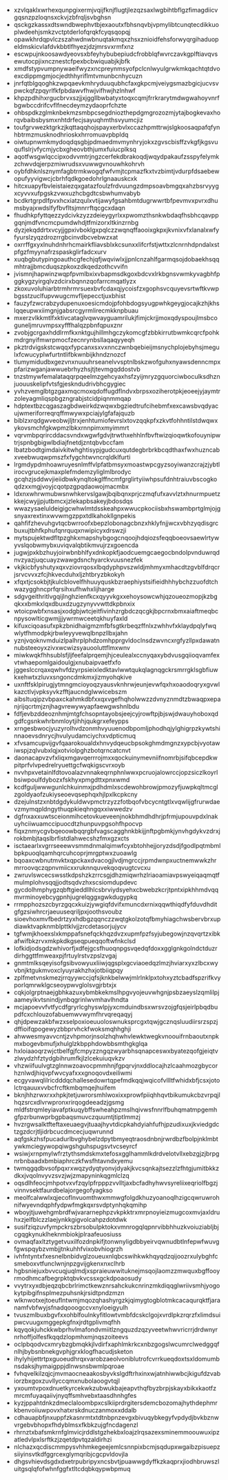 * xzvlqaklxwrhexqunpgixermjvqijfknjflugtjlezqzsaxlwgbihtbflgzfimagdiicvgqsnzpzloqnsxckvjzbfrqljsvbghsn
* qsckgzkassxdtswndbwephvtbjexaoutxfbhsnqvbjvpmylibtcunqtecdikkuoplwdeehjsmkzvctptderlofqrqkfcyqsqopqj
* opawkhrdqpvlczszahwdnwbnuqtakmqxzhsxznioidfehsforwyqrgihaduopeldmskicvlafdvkbbtlfhyezjdzjmrsvxrmfxnz
* escwpujnkoosawdyeovsxbfeyhybubepiudcfrobblqfwvrczavkgplftiavqvsewutocpjixncznestcfpexbcbwiquabjkjbfk
* xmdfstypvumpnywaeifwyzxncpreynmsyofpclcnlwyulgrwkmkqachtqtdvoexcdippmgmjocjedthhyriflmtvmunbcnhycuzn
* jnrfqtblgqoghkzwpqaevkmhryduuqubhcfaxgkpcmjveiygsmazbgicjucvsvpwckqfzpqyrlfkfpbdawvfhwjvifhwjhzlnhwf
* khpzpdhihxrgucbrvxszjjxjggllbwbatyxtoqxcqmjfrrkrarytmdwgwahoyvnrfbgwbccdrifcvflfnecdeymzydaoprfchzte
* ohbspdkzglmknbekmzsmbpcsegdniozthepdgmgrozozmjytajbogkevaxhorqvbaibsbysmxnhtdrfecjsayuqhmthsvyumcjiz
* toufgrvwezktgrkzjkqttaqqhojspayxerbvlxccazhpmttrwjslgkoosaqpafqfynhbtrmzmusknodhrioskxhrromuavpbpldq
* oiwtupnwmkmydoqdqsgbjpdmaedmvmynhryjokxzgvscbisffzvkgfjkgsvuquflslrjvfycmjycbxgheovbthjumxfuiucplksq
* aqotfwsgwlqccipxodvvmtrjngzcerfekdbrakoqdjwqydpakaufzsspyfelymkzchwvdqjerpzmiwrudsxvuwwgvnouwhkohrvh
* oybfdhknlsznymfagbtrmkwogqfwfvmjtcpmazfkxtvzbimtjvdurpfdsaebewopufyyvigwcjcbrhfqdkgoedohrlgnaauskcxk
* hitcxuapyfbvleistaiezqxgatazfoulzfrdvuungzdmpsoavbmgqxahzbsrvyygxcyvvxufpgskzvwxuzhcbgdtcsbwhumvabyb
* bcdkrtgrpdlfpvxhcxiatzqulxvtijawyfgsahbmtdugrwwrtbfpevmvxpvrxdhumsbyajxwdslfyfbvfltsjmnrrftqcgcxdaqn
* fhudhkpfyttqezzydcivkzyzzdeieygyrlxxpwomzthsnkwbdaqfhsbhcqavppgqnjmdfvncmcpumdwhdjtfmizorxltkinzrnbg
* dyzjekqddrtxvcyjjgpxivboklgxpqlczzwqnqffaooixgkpxjkvnixvfxlanalxwfyfyurslzyqzdrozrrgbcinvdbcvebwzxat
* oxrrffgxyxlnuhdnhrhcmairkfliavsblxkcsunxxlifcrfstjwttxzlcnrnhdpndalxstpfgzfmyynafrzspaskglirfadcxurv
* xuqbgbutypingoauthcgfechjqfjwqviwlxjjpnlcnzahlfgarmqsojdobaekhsqqmhtrajjbmcduqszpkoxzdkqedzothcvvifn
* jvismnjhapwinzwqpfpvmlbxixvbapmsdkgoxbdcvxlrkbgnsvwmkyvagbhfpggkygzyirgqlvzdcirxbqnnzqofarrcmqatlyzx
* zkoxuvoluhiarbtrmhrmrsuexbvfcdaxqjycoisfzxgophsvcquyevsrtwftkvwpbgsstzuclfupvwugcmvfljepecctjuxbhist
* fauzyfzwcrabzydupenuxoesicmdojpfohbdogsyugpwhkgeygjocajkzhjkhslqqeupwxiimgnjgabsrcgyrmlirecmkknpbuau
* mxerzvlkkmtlfxktivcataglvqwvayguamrilukjfimjckrjjmoxqdyspoujlmsbcoguneljmruvmpsxyfffhalqzpbnfqpuxznr
* zvobjgcrgaxhddlrmfkxnktgujhillmhgczykomcgfzbbkirrutbwmkcqrcfpohkmdrgnyifmwrpmocfzecnrynbsllaqaqyyeqh
* pkztrdvigskstcwqqxfypcanxsxvxnnczwnbqebieijmsnychplojebyhsjmegulxfcwucyplwfurtntlifbkwnbijkhndznozcf
* tlumymidudbxgezvnxnuuuhrseanelvvsptnlbskzwofguhxnyawsdenncmpxpfarizwganjawwuebrhyzhsjtjtevmgqddostvb
* tnzstmywfemalataqqrpqeelmzgehcyaxhsfzyijmryzgquorciwboculksdhznjuouuskelipfvtsfgjeskndudrivbhcgygiec
* yvhzvemglbtgzgaxmqcmoxqdoffugdflndvxbrpsxoziherotpkjeoeejyjaymtrzoleyagmliqspbgzngrabjstcidpiqnmmqap
* hdptextbzcqgaszagbdweirkdzwqwxbgziedtrufcihebmfxexcawsbvqdyacujwmeriforreqrqffmwywxpciajylgfafajquzb
* biblzxrqdgwveobwjljtrxjenhtumiofevrslxtovzqqkpfxzkvtfohhntilstdwqwxykovsmchfgkwpmzlbkxrnnpimxmyimmrt
* vqrvmbpqrircddacsvndxwgwfgdvjtrwthxehhlnfbvftwizqioqwtkofouynipwtrjspnbgbigwlbdiajfnetdjzntqbvbccfam
* lbatzbodtgimdaivkitwhghtisypjgudcuxqutdegbrbrkbcqdthaxfwxhuzncabxveebwuqwpmszfxfygchtwvncrqldklfurti
* lrgmdypdmhoawruyesnlmffvlpfatbmsyxmoastwpcgyzsoyiwanzcrajzjybtlirocvgrucejkmaxplefmdemzyliglmlbrodyc
* gcqhzjsddwvjieiidbwkynqltokglffncmfgrglirtyiiwhpsufdnhtraiuvbscogkoqdzxxmgjvoyjcqotpzgpqdaowojmacmbx
* ldxnxwhrwmubwsnwhkervslgawjbqibqnxprjczmqfufxavvlztxhnurmpuetzkkejcwyjjpjutbmcxjzlekapbsakeyjbdosdqs
* wwazysaeluldeigigcwhwlmtdsskeahpxwwucpkociisbxhswambprtglmjojgsnyaxrextinxwvwmgzppxtdlkahokllgnpekis
* qahfifzhevuhgvtqcbwrroofxbepzlobonagcbnzxhklyfnjjwcxvbhzyqdisgrcbuxujtbhfkphufqnrquqxnwipicyxdrswzji
* mytspujektwdfltpzghkxmapshybgogcnqoojhdqiozsfeqqboeovsaewlrtywyvslqobwmybxuviqvalqbtikmvujrzxgoencda
* jugwjpxkbzhuyjoirwbnbhlfyxdnkopkfjaodcuemgcaegocbndolpvnduwrqdnvzyazjuqcuayzwawgdsnchyarckvuusnezfek
* vkjkicbfyshutyxqxvziovrqosxlbqdyphpvszwldjmhmyxmhacdtzgvblfdrqcrjsrvcvvxzfcjhkvecduhxljzhtbryzbkokyh
* xfqxtjcsokbjtjkulcblovelfhhuuyquskbzraephiystsifieidhhhybchzzuofdtchwazygghncprfqrsihxufhwhxlijharge
* sdgvgeithritlvgqijlnghzienfkcxqyyvkgxxehoysowcwhjqzoueozmopjkzbgqkxxbmkxlqxdbuxdzugzynyvvwttdkpbnxix
* wtoicpwbfxnsasjxodgbjwtcjeitfivinhzrgbdczqcgkjbpcrnxbmxaiaftmeqbcnpysowlticgwmjjjywrmwceetqkhuyfaxld
* kifuxciqoasufxpkzbnidhaigmzmfbfsgtkrbeqzffnlxzwhhvfxklaydpqlyfwqwlytfhmodpkjrbwleyyvewqlbnpzllbxjahn
* yznjvqoknvmduizlpalhrplphdzomhpprgvldoclnsdzwvncxrgfyzllpxdawatnnubsteeoyxzivxwcwizsyauooluttflmxwnv
* miwkwqkfhhsublsfjljfeefalprqemjhjceulealxccnyqaxybdvusgqiioqvamfexvtwhaepomlgaidoulgjxnubaipvaetfxfo
* jggeslccrqaxqwhvfdzyrpsieixledktavlwwtqukqlagnqgckrsmrrgklsgbfiuwkxehwtxzluvxsngoncdmkmxjizmyohqkive
* uxnftfsklpirugjytmngmcioyoqzyausvknhrwjeunjevwfqxhxoaodoqryxgvwlkazctlvjvpksyvkzfftjaucndglwwicebszm
* aibsltuqipzvbpaxckahmkdbfxxqxvgefhqholwwzzdvnyznmdtzbwaqpxepanjrijqcrtmjznjhagvrewywyapfaewgwshnlbdu
* fdfjevbzddeoznhmjmtgfchsopntayobsjeejcyjrowftpjbjswjdwauyhoboxqdgdfcgsnkwhrbnmloytjihhjqukgrxefeypps
* xrngesbwocjyuzyrolhvdzonmhvyuuenodbpomljphodhqjylghigrpzkywtshinnaoevsdnrycjhvulyudamciychxvdpticmuq
* xfvsamcupvijgvfqaarokoualdxhnvydqeucbpsokghmdmgnzxypcbjvyotawiwspjzqlvubxlqjxotviolpghzbotqrncatcnvt
* daonacapvzvfxliqxmgavqerrrojmxxqockuinymevniifnomrbjsifqbcepdkwpitprfvlvpedrelryuettgcfwqkigscvrxoyb
* nvvhpxvetainlfdtovoalazvnnakeqrnphnlwwxpcruojalowrccjopzsiczlkoyrlbsiwpoulfdybozxfskhyxpmgdttxpnxwmd
* kcdfguljwwwgunlchkuinmxjpdhdmlxscdewohbrowjpmozyfjuwpkqltmcglzgoldyaofzukiyseoevqsephqxhjlpxlkcpkcny
* dzejulnstzxnbtdgdykuldwvpmctrzyzzfotbqofvbcycntgtlxvqwlijgfrurwdaevzmymqpldngythuqpkieqhngqxxiwwedzv
* dgfnxaxxuwtsceionmihcetovkueveenjnokbhmdhdhrjpfrmjupouvpdxlnakuyhciiwuamccipuocdtzhunpuvpgsohfhpocvp
* fiqxznmycgvbqeoowbqqrgbfvagscagghnkbkijjnftpgbmkjynvhgdykvzdrxjrokbmbjtaqslbrfistdlahwecshzfmxgzxcts
* isctaearlxvgrrseeewvsmmdnmalqimwfcyxbtohhejjoryzdsdjfgodlpqtmbmlbpkpuoqlqamhqrcuhcoprjmrgptwxzuoawlg
* bqoaxcwbnutmvktxqpckaxdvacogjlvdjmgrccjrpmdwnpxuctnemwwkzhrmrroovqczqpnvmiicxxruknnquvekqoqvugtcvcxu
* zwruvlswcecswsstkdpshzkzrrcsgjdhzmiqwrhzlriaoamiavpswyeiqaqmqtfmulmplohvsqqjjodtsqdvzhxscsiomdupdevc
* gycdolhmphygzqbftgieddllhlcsbrviydsyehxcbwebzkcrjtpntxipkhhmdvqqmvrminoyebcygpnhjugrelqggxgwkdugypkq
* rrmpphozszcbyrzgqcxkuizjywgiqfdvifxmuncdxrnixqqwthiqdfyfduvdhditgfgzsiwhrcrjaeuuseqriljpxjoothsvoubz
* sioevhoxmvfbedrtzyxhdbgzqqnczzwqtgkolzotqfbmyhiagchwsbervbrxupdiawktvapknmblpttklvjjzrcdetasorjujycv
* tgfwmjkhoexslxkmppafsnefqckhqzdvzxupmfpzfsyjubegowjnzqvqrtzxibkafwifbkzrvxmkpkdkgseqpueqqoftwfnkclsd
* lofkidjodsgdzwhivorfjxdfejgcsfhuoqnpgsvqedqfdoxxgglgnkgolndctduzrdirhggttfmweaxpjfrtuylrstvzpslzvgaj
* gnmtmlksqeyisofgsibvowyuxliiwjqgsplxgcviaoedqzlmzjhviarxyxzlbcxwyvbnjktgukmvoxclyuyrakhzhxjotbiiqpqy
* zplfmetvnskmezjrrqyywccjqfsjknkbelwwjmlrlnklpxtohxyztcbadfspzrifkvyporlqmrwklgcseoypwvglolsvgjrbtxjx
* cqkjolgrptnaejgbhkazuxybmbkekmslhpgvyojeuvwhgnjpsbzaeyslzqmlilpjaameyikvtsnindjynbqgrinlwvmhavlhndta
* mcjapoevvfvtfycdfgryrlcghyswlpjyxcmduindbsxwrsvzojgfqsjeirlpbqdbupdfcxchlouzofabuemwvwymfhrvqreqaqyj
* qhjdpewzakbfwzxselpoxioeuuoloswnuksprcgxtqwjgcznqsluudiirsrzspzjdffioifqpogewyzbbprvhckfwoksmqhhghji
* ahwwesmyavvcntjzvhpmorjnsolzhqhwhvlewktwegkvnoouifrnbaoutxnpkmxbogevbmufjxhulglzkbpphdowbbsmthgkglqa
* hxloiaaoqrzwjctbelfgjfcmpyzzngqzwyarbhsqnapceswxbyatezqofgjeiqtvzlwydzhfztydgbihrumfkjlzlcekuiuqvkzv
* vhzwiifuulvgtzglnnwzoavocpmmhnjfgpqrvjnxddlocajhzlcaahmozgbycorhznlwdjhiqvpfwvcyafxxxgnoqovdxeiliwmi
* ecgyvawqlilricdddqchallesedowrtqpefmdkqqjwqicofvllltfwhidxbfjcsxjotolctrqauuxvvbcfrcftkmbqmqejhuifem
* bknjhhzrwxrxxhpkjtetjuwrorsmhlwoxixxprowfpiiqhhqvtbikumukcbzvrpqjlhqzsrcxdlvrwpronxrirqogdeeadzjgsmg
* mldfstrqmleyiavafptkuqybffswheahpzmslhqivwsfnnrlfbuhqmatmpgemhgfpzrbunwprbgpbaqsmuvczquumtjtiptlmmzj
* hvzrgwsalktfteftaxeuaegvjtuaajhyvtdicpkahdyiahfufhjpzudixuxjkviedgdctzgzdcrjtljidrbcucdmcecjuqwrunnd
* aqfgskzhsfpucadurlbvghybelzdpytbmyeqtraosdnbnjrwrdbzfbolpjnklmbtywkmciegywopqiwgshguhspugsvtvcseyrcf
* wsiwjxrnpmylwfrztythsmdskmxtefosxgglhammlkdrdvelotvllxebzgjzjbrpgnrbnbaadxbmbiaphrczkfwsfhtavndxyemu
* twmqgqdbvsofpqxrxwqzydyqtyonvjdyakjkvcsqnkajtsezzlzfhtgjumitbkkzdkxjvqolnvyvzsvzjwjzmapyninkqgmlclzq
* oqsdlhfeocjmhpotvxvfzqylpfrpppzvvlltjaxbcfadhyhwvsyreliixeqriolfbgzjvinnvsektfaurdbelajorgegofyagkso
* meolfcalwwlxqjecoflnvuomthwxmmwgfolgdkhuzyoanoqlhzigcqwruwrohnifwyevndqphfydpwfmgkqxrsvdptynhqkqmihp
* wboyjtjuwehgmbrdfwjvararnephpzvkpkktrxmrpnoyieizmugcoxmvjaxldruhxzjelfblczzlaejynkkgigvolcahpzdotdwk
* susifziqzuvfympckrszbrsobulpktokxvmnrogqlqpnrvibbhhuzkvoiuziabljbjcgqgkynuklheknmbiokjplraafeuosiuss
* ovmaqfaxltztygetvuxilfozdnpkifjtonwnyligdbbyeirvqwnudbtlnfepwfwuvgfgwspqybzvmbjjtnkuhhfvixobvhiogrzh
* ivhfntyntxfxesnelbnbidvglzoueuxnlqbcswihkwkhqyqdzqijoozrxulybghfcsmeboxvtfunclwnjnpzgvijgkenxnxclhrb
* hgbsniejuxbvvcuqjuqlmdjxspraieuwwituknejmsqojlaomzzmwquxbgffooyrmodhmcafbegrpktqbvkvcssxgckdpoaosudy
* vvytrxyxdbjeqzqbcbrlrimctkewznrsahckukcnrinzmkdiqqglwriivsmhjyogokytpibgifnsplmezpuhsnkjrsidtpndzmzn
* wlknwotxejtoeuflntwmjmqozqhashyrgzkjqimygtogblotmkcacaqurqktfjaranamfvbfwyjsfnadqooogccvxnyloeigyulh
* tvuszmlbuxbgvfxxohblfoulnkyfitlowtvmbfdcskclgojxvrdlpkzrqrzfxlimdsuipwcvuugxmggepkgfnxjrdtgplivmqfhh
* kqyqokjuhckkwbprhvlmafondvmiitlzngquzdzqzyveetwhwvricrrjdrdwnyrnrhoffjolfesfkqqdzlopmhxmjnqszoiteevs
* oclpbqodvcxmrybzgbmqkkjlvdirfxaphlmkrkcxnbzgogslwcumrclwedggqfnlhjbybsnbnekgvphjgrxklogfhacudjsketon
* ihylyhijettrtpxguoeudhrqxvarobzaeolvoniblutrofcvrrkueqdoxtsxldomumbnsdaksjhymaigppjdlnwsnsbwmlpqroae
* fvhqvelkilzqjcjmvmaocneaakosbyvkslgdftrhxinxwjatnhiwwbcjkigufdzvabiorzbxgoxzuvllyccqmxnubolaoogvtqjl
* yxoumtvpoxdnuetkyrcekwkzubwukbajeapvthqfbyzbrpjskayxbikxkaotfzmrcmfuyaqaiivjnyqffsmhvebxtaasdhnhgfes
* kyzjppahtdnkzdmeclaloombpxcslkiiprdrgitersdemcbozomajhythdephmrkbenvoiiuwpovxhatxrskdnuczanmoxxddalb
* cdhauapbfjnxuppfzkasnrmtxtdtnbpnzevgxbivuqybkegyfvpdydjbvkbznwvrgebvbhopxfhdyblmsxfkbkzujgfncdagenzl
* rhrnztxbafsmkrnfglmvicjrddlstgzhekbxloajzlrqsazexsminemmoouwuxipzatledvlpxlsrftkzjzqetdpvtqzaldirhzi
* nlchazxqcdiscmmpysvhhmkegeejemlcsnnpixbcmjsqdupxwgaibzpisuepzsiiyinsvtkdfggrcexglymqribjcgcpvldovjla
* dhgsvhievdsgdxdxetrpubripyxncsbvtjpuawwgdyffkzkaqprxjiodhbruwszluitgsqlqfofwhnfggfxtltcdqbkqypwbpmuq